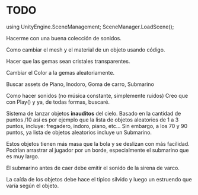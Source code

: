 # TODO

using UnityEngine.SceneManagement;
SceneManager.LoadScene();

Hacerme con una buena colección de sonidos.

Como cambiar el mesh y el material de un objeto usando código.

Hacer que las gemas sean cristales transparentes.

Cambiar el Color a la gemas aleatoriamente.

Buscar assets de Piano, Inodoro, Goma de carro, Submarino

Como hacer sonidos (no música constante, simplemente ruidos)
Creo que con Play() y ya, de todas formas, buscaré.

Sistema de lanzar objetos **inauditos** del cielo. Basado en la cantidad de puntos /10 así es por ejemplo que la lista de objetos aleatorios de 1 a 3 puntos, incluye: fregadero, indoro, piano, etc... Sin embargo, a los 70 y 90 puntos, ya lista de objetos aleatorios incluye un Submarino.

Estos objetos tienen más masa que la bola y se deslizan con más facilidad. Podrían arrastrar al jugador por un borde, especialmente el submarino que es muy largo.

El submarino antes de caer debe emitir el sonido de la sirena de varco.

La caída de los objetos debe hace el típico silvido y luego un estruendo que varía según el objeto.

